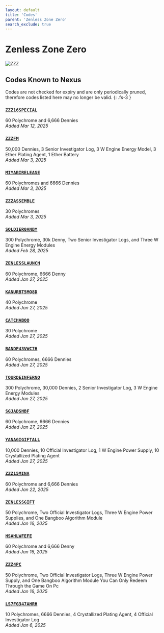 ```yaml
---
layout: default
title: 'Codes'
parent: 'Zenless Zone Zero'
search_exclude: true
---
```


# Zenless Zone Zero

![ZZZ](https://cdn.discordapp.com/emojis/1323743245565427803.png)

## Codes Known to Nexus

Codes are not checked for expiry and are only periodically pruned, therefore codes listed here may no longer be valid.
{: .fs-3 }

### [`ZZZ16SPECIAL`](https://zenless.hoyoverse.com/redemption?code=ZZZ16SPECIAL)

60 Polychrome and 6,666 Dennies<br />*Added Mar 12, 2025*

### [`ZZZFM`](https://zenless.hoyoverse.com/redemption?code=ZZZFM)

50,000 Dennies, 3 Senior Investigator Log, 3 W Engine Energy Model, 3 Ether Plating Agent, 1 Ether Battery<br />*Added Mar 3, 2025*

### [`MIYABIRELEASE`](https://zenless.hoyoverse.com/redemption?code=MIYABIRELEASE)

60 Polychromes  and 6666 Dennies<br />*Added Mar 3, 2025*

### [`ZZZASSEMBLE`](https://zenless.hoyoverse.com/redemption?code=ZZZASSEMBLE)

30 Polychromes<br />*Added Mar 3, 2025*

### [`SOLDIER0ANBY`](https://zenless.hoyoverse.com/redemption?code=SOLDIER0ANBY)

300 Polychrome, 30k Denny, Two Senior Investigator Logs, and Three W Engine Energy Modules<br />*Added Feb 28, 2025*

### [`ZENLESSLAUNCH`](https://zenless.hoyoverse.com/redemption?code=ZENLESSLAUNCH)

60 Polychrome, 6666 Denny<br />*Added Jan 27, 2025*

### [`KANURBT5MQ8D`](https://zenless.hoyoverse.com/redemption?code=KANURBT5MQ8D)

40 Polychrome<br />*Added Jan 27, 2025*

### [`CATCHABOO`](https://zenless.hoyoverse.com/redemption?code=CATCHABOO)

30 Polychrome<br />*Added Jan 27, 2025*

### [`BANDP43VWC7H`](https://zenless.hoyoverse.com/redemption?code=BANDP43VWC7H)

60 Polychromes, 6666 Dennies<br />*Added Jan 27, 2025*

### [`TOURDEINFERNO`](https://zenless.hoyoverse.com/redemption?code=TOURDEINFERNO)

300 Polychrome, 30,000 Dennies, 2 Senior Investigator Log, 3 W Engine Energy Modules<br />*Added Jan 27, 2025*

### [`SGJADSHBF`](https://zenless.hoyoverse.com/redemption?code=SGJADSHBF)

60 Polychrome, 6666 Dennies<br />*Added Jan 27, 2025*

### [`YANAGIGIFTALL`](https://zenless.hoyoverse.com/redemption?code=YANAGIGIFTALL)

10,000 Dennies, 10 Official Investigator Log, 1  W Engine Power Supply, 10 Crystallized Plating Agent<br />*Added Jan 27, 2025*

### [`ZZZ15MINA`](https://zenless.hoyoverse.com/redemption?code=ZZZ15MINA)

60 Polychrome and 6,666 Dennies<br />*Added Jan 22, 2025*

### [`ZENLESSGIFT`](https://zenless.hoyoverse.com/redemption?code=ZENLESSGIFT)

50 Polychrome, Two Official Investigator Logs, Three W Engine Power Supplies, and One Bangboo Algorithm Module<br />*Added Jan 16, 2025*

### [`HSAHLWFEFE`](https://zenless.hoyoverse.com/redemption?code=HSAHLWFEFE)

60 Polychrome and 6,666 Denny<br />*Added Jan 16, 2025*

### [`ZZZ4PC`](https://zenless.hoyoverse.com/redemption?code=ZZZ4PC)

50 Polychrome, Two Official Investigator Logs, Three W Engine Power Supply, and One Bangboo Algorithm Module   You Can Only Redeem Through the Game On Pc<br />*Added Jan 16, 2025*

### [`LS7FG347AHRH`](https://zenless.hoyoverse.com/redemption?code=LS7FG347AHRH)

10 Polychromes, 6666 Dennies, 4 Crystallized Plating Agent, 4 Official Investigator Log<br />*Added Jan 6, 2025*